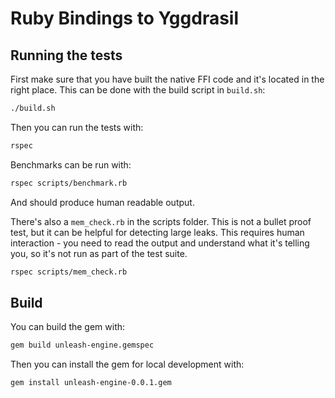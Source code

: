 # Ruby Bindings to Yggdrasil

## Running the tests

First make sure that you have built the native FFI code and it's located in the right place. This can be done with the build script in `build.sh`:


```bash
./build.sh
```

Then you can run the tests with:

```bash
rspec
```

Benchmarks can be run with:

```bash
rspec scripts/benchmark.rb
```
And should produce human readable output.


There's also a `mem_check.rb` in the scripts folder. This is not a bullet proof test, but it can be helpful for detecting large leaks. This requires human interaction - you need to read the output and understand what it's telling you, so it's not run as part of the test suite.

```bash
rspec scripts/mem_check.rb
```

## Build

You can build the gem with:

```bash
gem build unleash-engine.gemspec
```

Then you can install the gem for local development with:

```
gem install unleash-engine-0.0.1.gem
```
